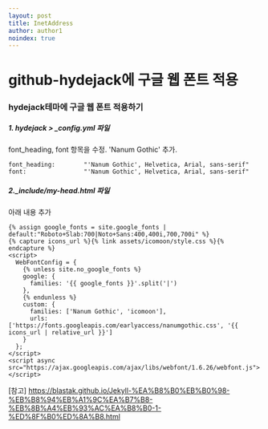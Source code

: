 ```yaml
---
layout: post
title: InetAddress
author: author1
noindex: true
---
```


# github-hydejack에 구글 웹 폰트 적용
### hydejack테마에 구글 웹 폰트 적용하기


##### 1. hydejack > _config.yml 파일
font_heading, font 항목을 수정.
'Nanum Gothic' 추가.

    font_heading:        "'Nanum Gothic', Helvetica, Arial, sans-serif"
    font:                "'Nanum Gothic', Helvetica, Arial, sans-serif"


##### 2._include/my-head.html 파일
아래 내용 추가

	
    {% assign google_fonts = site.google_fonts | default:"Roboto+Slab:700|Noto+Sans:400,400i,700,700i" %}
    {% capture icons_url %}{% link assets/icomoon/style.css %}{% endcapture %}
    <script>
      WebFontConfig = {
        {% unless site.no_google_fonts %}
        google: {
          families: '{{ google_fonts }}'.split('|')
        },
        {% endunless %}
        custom: {
          families: ['Nanum Gothic', 'icomoon'],
          urls: ['https://fonts.googleapis.com/earlyaccess/nanumgothic.css', '{{ icons_url | relative_url }}']
        }
      };
    </script>
    <script async src="https://ajax.googleapis.com/ajax/libs/webfont/1.6.26/webfont.js"></script>

    


[참고] https://blastak.github.io/Jekyll-%EA%B8%B0%EB%B0%98-%EB%B8%94%EB%A1%9C%EA%B7%B8-%EB%8B%A4%EB%93%AC%EA%B8%B0-1-%ED%8F%B0%ED%8A%B8.html
